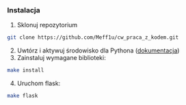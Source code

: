 ### Instalacja

1. Sklonuj repozytorium
  ```sh
  git clone https://github.com/Meff1u/cw_praca_z_kodem.git
  ```
2. Uwtórz i aktywuj środowisko dla Pythona ([dokumentacja](https://docs.python.org/3/tutorial/venv.html))
3. Zainstaluj wymagane biblioteki:
  ```sh
  make install
  ```
4. Uruchom flask:
  ```sh
  make flask
  ```
